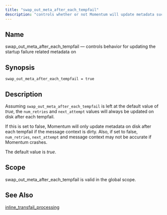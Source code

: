 ```yaml
---
title: "swap_out_meta_after_each_tempfail"
description: "controls whether or not Momentum will update metadata such as num_retries, next_attempt, and message context on disk after each tempfail"
---
```


<a name="conf.ref.swap_out_meta_after_each_tempfail"></a> 
## Name

swap_out_meta_after_each_tempfail — controls behavior for updating the startup failure related metadata on

## Synopsis

`swap_out_meta_after_each_tempfail = true`

## Description

Assuming `swap_out_meta_after_each_tempfail` is left at the default value of _true_, the `num_retries` and `next_attempt` values will always be updated on disk after each tempfail.  

If this is set to false, Momentum will only update metadata on disk after each tempfail if the message context is dirty. Also, if set to false, `num_retries`, `next_attempt` and message context may not be accurate if Momentum crashes.

The default value is _true_.

## Scope

swap_out_meta_after_each_tempfail is valid in the global scope.

## See Also

[inline_transfail_processing](/momentum/4/config/ref-inline-transfail-processing)